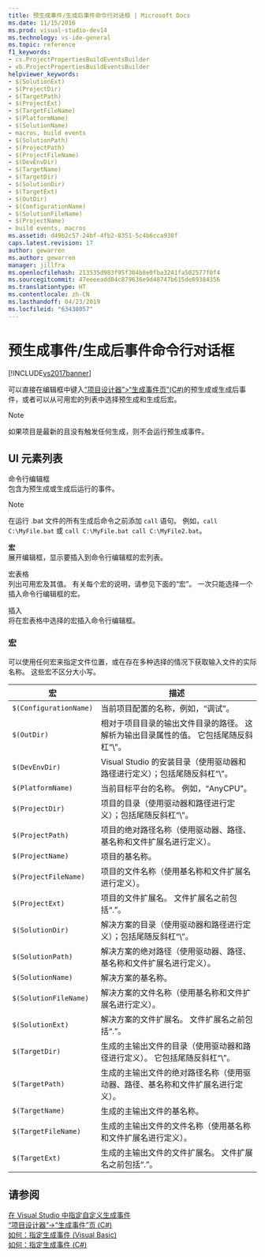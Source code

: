 ```yaml
---
title: 预生成事件/生成后事件命令行对话框 | Microsoft Docs
ms.date: 11/15/2016
ms.prod: visual-studio-dev14
ms.technology: vs-ide-general
ms.topic: reference
f1_keywords:
- cs.ProjectPropertiesBuildEventsBuilder
- vb.ProjectPropertiesBuildEventsBuilder
helpviewer_keywords:
- $(SolutionExt)
- $(ProjectDir)
- $(TargetPath)
- $(ProjectExt)
- $(TargetFileName)
- $(PlatformName)
- $(SolutionName)
- macros, build events
- $(SolutionPath)
- $(ProjectPath)
- $(ProjectFileName)
- $(DevEnvDir)
- $(TargetName)
- $(TargetDir)
- $(SolutionDir)
- $(TargetExt)
- $(OutDir)
- $(ConfigurationName)
- $(SolutionFileName)
- $(ProjectName)
- build events, macros
ms.assetid: d49b2c57-24bf-4fb2-8351-5c4b6cca938f
caps.latest.revision: 17
author: gewarren
ms.author: gewarren
manager: jillfra
ms.openlocfilehash: 213535d983f95f304b8e0fba3241fa502577f0f4
ms.sourcegitcommit: 47eeeeadd84c879636e9d48747b615de69384356
ms.translationtype: HT
ms.contentlocale: zh-CN
ms.lasthandoff: 04/23/2019
ms.locfileid: "63438057"
---
```

# <a name="pre-build-eventpost-build-event-command-line-dialog-box"></a>预生成事件/生成后事件命令行对话框
[!INCLUDE[vs2017banner](../../includes/vs2017banner.md)]

可以直接在编辑框中键入[“项目设计器”>“生成事件页”(C#)](../../ide/reference/build-events-page-project-designer-csharp.md)的预生成或生成后事件，或者可以从可用宏的列表中选择预生成和生成后宏。  
  
> [!NOTE]
> 如果项目是最新的且没有触发任何生成，则不会运行预生成事件。  
  
## <a name="ui-element-list"></a>UI 元素列表  
 命令行编辑框  
 包含为预生成或生成后运行的事件。  
  
> [!NOTE]
> 在运行 .bat 文件的所有生成后命令之前添加 `call` 语句。 例如，`call C:\MyFile.bat` 或 `call C:\MyFile.bat call C:\MyFile2.bat`。  
  
 **宏**  
 展开编辑框，显示要插入到命令行编辑框的宏列表。  
  
 宏表格  
 列出可用宏及其值。 有关每个宏的说明，请参见下面的“宏”。 一次只能选择一个插入命令行编辑框的宏。  
  
 插入  
 将在宏表格中选择的宏插入命令行编辑框。  
  
### <a name="macros"></a>宏  
 可以使用任何宏来指定文件位置，或在存在多种选择的情况下获取输入文件的实际名称。 这些宏不区分大小写。  
  
|宏|描述|  
|-----------|-----------------|  
|`$(ConfigurationName)`|当前项目配置的名称，例如，“调试”。|  
|`$(OutDir)`|相对于项目目录的输出文件目录的路径。 这解析为输出目录属性的值。 它包括尾随反斜杠“\\”。|  
|`$(DevEnvDir)`|Visual Studio 的安装目录（使用驱动器和路径进行定义）；包括尾随反斜杠“\\”。|  
|`$(PlatformName)`|当前目标平台的名称。 例如，“AnyCPU”。|  
|`$(ProjectDir)`|项目的目录（使用驱动器和路径进行定义）；包括尾随反斜杠“\\”。|  
|`$(ProjectPath)`|项目的绝对路径名称（使用驱动器、路径、基名称和文件扩展名进行定义）。|  
|`$(ProjectName)`|项目的基名称。|  
|`$(ProjectFileName)`|项目的文件名称（使用基名称和文件扩展名进行定义）。|  
|`$(ProjectExt)`|项目的文件扩展名。 文件扩展名之前包括“.”。|  
|`$(SolutionDir)`|解决方案的目录（使用驱动器和路径进行定义）；包括尾随反斜杠“\\”。|  
|`$(SolutionPath)`|解决方案的绝对路径（使用驱动器、路径、基名称和文件扩展名进行定义）。|  
|`$(SolutionName)`|解决方案的基名称。|  
|`$(SolutionFileName)`|解决方案的文件名称（使用基名称和文件扩展名进行定义）。|  
|`$(SolutionExt)`|解决方案的文件扩展名。 文件扩展名之前包括“.”。|  
|`$(TargetDir)`|生成的主输出文件的目录（使用驱动器和路径进行定义）。 它包括尾随反斜杠“\\”。|  
|`$(TargetPath)`|生成的主输出文件的绝对路径名称（使用驱动器、路径、基名称和文件扩展名进行定义）。|  
|`$(TargetName)`|生成的主输出文件的基名称。|  
|`$(TargetFileName)`|生成的主输出文件的文件名称（使用基名称和文件扩展名进行定义）。|  
|`$(TargetExt)`|生成的主输出文件的文件扩展名。 文件扩展名之前包括“.”。|  
  
## <a name="see-also"></a>请参阅  
 [在 Visual Studio 中指定自定义生成事件](../../ide/specifying-custom-build-events-in-visual-studio.md)   
 [“项目设计器”->“生成事件”页 (C#)](../../ide/reference/build-events-page-project-designer-csharp.md)   
 [如何：指定生成事件 (Visual Basic)](../../ide/how-to-specify-build-events-visual-basic.md)   
 [如何：指定生成事件 (C#)](../../ide/how-to-specify-build-events-csharp.md)
